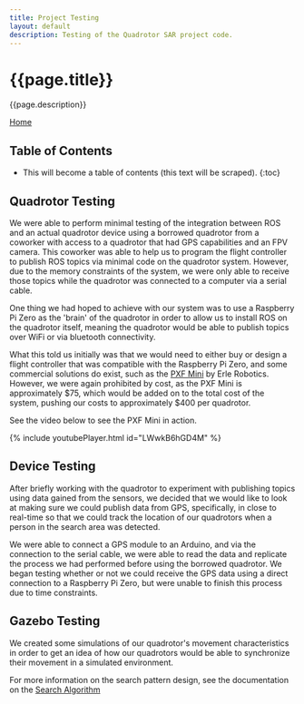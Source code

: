 ```yaml
---
title: Project Testing
layout: default
description: Testing of the Quadrotor SAR project code.
---
```


# {{page.title}}

{{page.description}}

[Home](https://ece595project.github.io/quadrotor/)

## Table of Contents

* This will become a table of contents (this text will be scraped).
{:toc}

## Quadrotor Testing

We were able to perform minimal testing of the integration between ROS and an actual quadrotor device using a borrowed quadrotor from a coworker with access to a quadrotor that had GPS capabilities and an FPV camera. This coworker was able to help us to program the flight controller to publish ROS topics via minimal code on the quadrotor system. However, due to the memory constraints of the system, we were only able to receive those topics while the quadrotor was connected to a computer via a serial cable.

One thing we had hoped to achieve with our system was to use a Raspberry Pi Zero as the 'brain' of the quadrotor in order to allow us to install ROS on the quadrotor itself, meaning the quadrotor would be able to publish topics over WiFi or via bluetooth connectivity.

What this told us initially was that we would need to either buy or design a flight controller that was compatible with the Raspberry Pi Zero, and some commercial solutions do exist, such as the [PXF Mini](http://erlerobotics.com/blog/product/pxfmini/) by Erle Robotics. However, we were again prohibited by cost, as the PXF Mini is approximately $75, which would be added on to the total cost of the system, pushing our costs to approximately $400 per quadrotor.

See the video below to see the PXF Mini in action.

{% include youtubePlayer.html id="LWwkB6hGD4M" %}

## Device Testing

After briefly working with the quadrotor to experiment with publishing topics using data gained from the sensors, we decided that we would like to look at making sure we could publish data from GPS, specifically, in close to real-time so that we could track the location of our quadrotors when a person in the search area was detected.

We were able to connect a GPS module to an Arduino, and via the connection to the serial cable, we were able to read the data and replicate the process we had performed before using the borrowed quadrotor. We began testing whether or not we could receive the GPS data using a direct connection to a Raspberry Pi Zero, but were unable to finish this process due to time constraints.

## Gazebo Testing

We created some simulations of our quadrotor's movement characteristics in order to get an idea of how our quadrotors would be able to synchronize their movement in a simulated environment.

For more information on the search pattern design, see the documentation on the [Search Algorithm](https://ece595project.github.io/quadrotor/Search-Algorithm)
